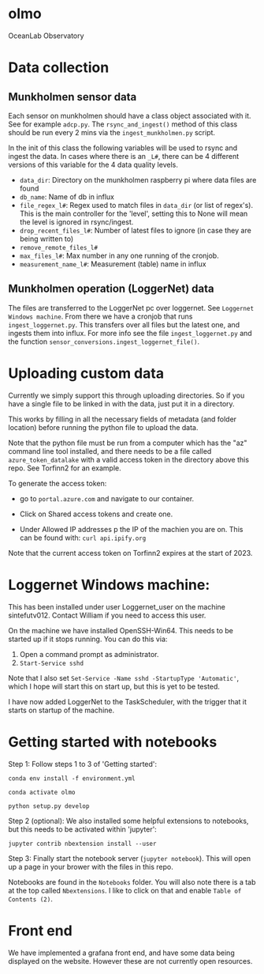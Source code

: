 # olmo
OceanLab Observatory

# Data collection

## Munkholmen sensor data

Each sensor on munkholmen should have a class object associated with it.
See for example `adcp.py`. The `rsync_and_ingest()` method of this class should
be run every 2 mins via the `ingest_munkholmen.py` script.

In the init of this class the following variables will be used to rsync
and ingest the data. In cases where there is an `_L#`, there can be 4 different
versions of this variable for the 4 data quality levels.

 * `data_dir`: Directory on the munkholmen raspberry pi where data files are found
 * `db_name`: Name of db in influx
 * `file_regex_l#`: Regex used to match files in `data_dir` (or list of regex's). This is the main
 controller for the 'level', setting this to None will mean the level is ignored in rsync/ingest.
 * `drop_recent_files_l#`: Number of latest files to ignore (in case they are being written to)
 * `remove_remote_files_l#`
 * `max_files_l#`: Max number in any one running of the cronjob.
 * `measurement_name_l#`: Measurement (table) name in influx

## Munkholmen operation (LoggerNet) data

The files are transferred to the LoggerNet pc over loggernet. See `Loggernet Windows machine`.
From there we have a cronjob that runs `ingest_loggernet.py`. This transfers over all files but the latest one, and ingests them into influx. For more info see the file `ingest_loggernet.py` and the function `sensor_conversions.ingest_loggernet_file()`.


# Uploading custom data

Currently we simply support this through uploading directories. So if you have a single file to be linked in with the data, just put it in a directory.

This works by filling in all the necessary fields of metadata (and folder location) before running the python file to upload the data.

Note that the python file must be run from a computer which has the "az" command line tool installed, and there needs to be a file called `azure_token_datalake` with a valid access token in the directory above this repo. See Torfinn2 for an example.

To generate the access token:

 * go to `portal.azure.com` and navigate to our container.

 * Click on Shared access tokens and create one.

 * Under Allowed IP addresses p the IP of the machien you are on. This can be found with: `curl api.ipify.org`

Note that the current access token on Torfinn2 expires at the start of 2023.


# Loggernet Windows machine:

This has been installed under user Loggernet_user on the machine sintefutv012. Contact William if you need to access this user.

On the machine we have installed OpenSSH-Win64. This needs to be started up if it stops running. You can do this via:

1. Open a command prompt as administrator.
2. `Start-Service sshd`

Note that I also set `Set-Service -Name sshd -StartupType 'Automatic'`, which I hope will start this on start up, but this is yet to be tested.

I have now added LoggerNet to the TaskScheduler, with the trigger that it starts on startup of the machine.


# Getting started with notebooks

Step 1: Follow steps 1 to 3 of 'Getting started':

  `conda env install -f environment.yml`

  `conda activate olmo`

  `python setup.py develop`

Step 2 (optional): We also installed some helpful extensions to notebooks, but this needs to be activated within 'jupyter':

  `jupyter contrib nbextension install --user`

Step 3: Finally start the notebook server (`jupyter notebook`). This will open up a page in your brower with the files in this repo.

Notebooks are found in the `Notebooks` folder. You will also note there is a tab at the top called `Nbextensions`. I like to click on that and enable `Table of Contents (2)`.


# Front end

We have implemented a grafana front end, and have some data being displayed on the website. However these are not currently open resources.
